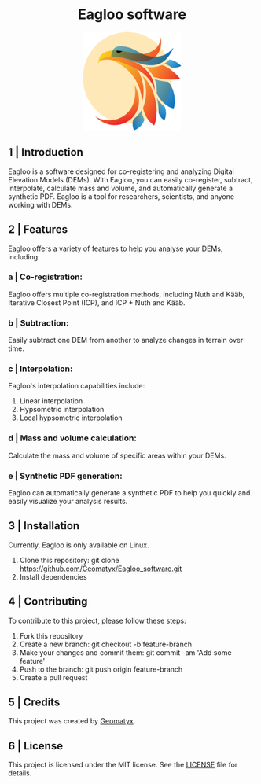 <head>
  <link rel="stylesheet" type="text/css" href="/styles_readme.css">
</head>

<h1 align="center">Eagloo software</h1>

<p align="center">
<img src="/Eagloo_frontend_functions/eagloo_logo.png" width="200px" height="200px" style="text-align:center;">
</p>

<div styles="margin-left:100px;"><h2 class="custom"> 1 | Introduction </h2> </div>
Eagloo is a software designed for co-registering and analyzing Digital Elevation Models (DEMs). With Eagloo, you can easily co-register, subtract, interpolate, calculate mass and volume, and automatically generate a synthetic PDF. Eagloo is a tool for researchers, scientists, and anyone working with DEMs.

<h2 class="custom">   2 | Features</h2>
Eagloo offers a variety of features to help you analyse your DEMs, including:

### a | Co-registration: 
Eagloo offers multiple co-registration methods, including Nuth and Kääb, Iterative Closest Point (ICP), and ICP + Nuth and Kääb.

### b | Subtraction: 
Easily subtract one DEM from another to analyze changes in terrain over time.

### c | Interpolation: 
Eagloo's interpolation capabilities include:
  1. Linear interpolation
  2. Hypsometric interpolation
  3. Local hypsometric interpolation

### d | Mass and volume calculation: 
Calculate the mass and volume of specific areas within your DEMs.

### e | Synthetic PDF generation: 
Eagloo can automatically generate a synthetic PDF to help you quickly and easily visualize your analysis results.

## 3 | Installation
Currently, Eagloo is only available on Linux.
  1. Clone this repository: git clone https://github.com/Geomatyx/Eagloo_software.git
  2. Install dependencies

## 4 | Contributing
To contribute to this project, please follow these steps:

  1. Fork this repository
  2. Create a new branch: git checkout -b feature-branch
  3. Make your changes and commit them: git commit -am 'Add some feature'
  4. Push to the branch: git push origin feature-branch
  5. Create a pull request 

## 5 | Credits
This project was created by [Geomatyx](https://geomatyx.com).

## 6 | License
This project is licensed under the MIT license. See the [LICENSE](/LICENSE) file for details.
